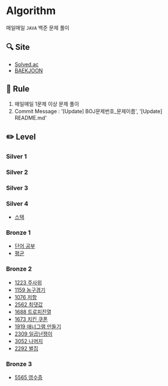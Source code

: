 # Algorithm
매일매일 `JAVA` 백준 문제 풀이

## 🔍 Site
- [Solved.ac](https://solved.ac)
- [BAEKJOON](https://www.acmicpc.net)

## 📏 Rule
1. 매일매일 1문제 이상 문제 풀이
2. Commit Message : '[Update] BOJ문제번호_문제이름', '[Update] README.md'

## ✏️ Level

### Silver 1
### Silver 2
### Silver 3
### Silver 4
- [스택](https://github.com/JegalEun/Algorithm_JAVA/blob/main/Week/Week02/BOJ10828.java)

### Bronze 1
- [단어 공부](https://github.com/JegalEun/Algorithm_JAVA/blob/main/Week/Week02/BOJ1157.java)
- [평균](https://github.com/JegalEun/Algorithm_JAVA/blob/main/Week/Week02/BOJ1546.java)

### Bronze 2
- [1223 주사위](https://github.com/JegalEun/Algorithm_JAVA/blob/main/Week/Week01/BOJ1233.java)
- [1159 농구경기](https://github.com/JegalEun/Algorithm_JAVA/blob/main/Week/Week01/BOJ1159.java)
- [1076 저항](https://github.com/JegalEun/Algorithm_JAVA/blob/main/Week/Week01/BOJ1076.java)
- [2562 최댓값](https://github.com/JegalEun/Algorithm_JAVA/blob/main/Week/Week01/BOJ2562.java)
- [1688 트로피진열](https://github.com/JegalEun/Algorithm_JAVA/blob/main/Week/Week01/BOJ1668.java)
- [1673 치킨 쿠폰](https://github.com/JegalEun/Algorithm_JAVA/blob/main/Week/Week02/BOJ1673.java)
- [1919 애너그램 만들기](https://github.com/JegalEun/Algorithm_JAVA/blob/main/Week/Week02/BOJ1919.java)
- [2309 일곱난쟁이](https://github.com/JegalEun/Algorithm_JAVA/blob/main/Week/Week02/BOJ2309.java) 
- [3052 나머지](https://github.com/JegalEun/Algorithm_JAVA/blob/main/Week/Week02/BOJ3052.java)
- [2292 벌집](https://github.com/JegalEun/Algorithm_JAVA/blob/main/Week/Week02/BOJ2292.java)

### Bronze 3
- [5565 영수증](https://github.com/JegalEun/Algorithm_JAVA/blob/main/Week/Week02/BOJ5565.java)
